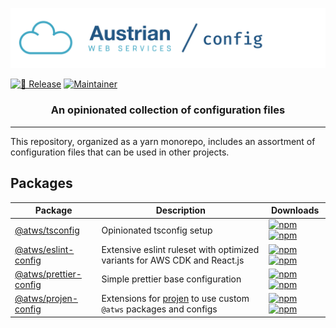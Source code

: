 [![Austrian Web Services / Config](logo.png)](https://github.com/Austrian-Web-Services/config)

[![🚀 Release](https://github.com/Austrian-Web-Services/config/actions/workflows/release.yml/badge.svg?event=push)](https://github.com/Austrian-Web-Services/config/actions/workflows/release.yaml)
[![Maintainer](https://img.shields.io/badge/Mainainer-%40NimmLor-blue)](https://img.shields.io/badge/Maintainer-%40NimmLor-blues)

<h3 align="center">An opinionated collection of configuration files</h3>

---

This repository, organized as a yarn monorepo, includes an assortment of configuration files that can be used in other projects.

## Packages

| Package                                            | Description                                                                           | Downloads                                                                                                                                                                                                                                                                                |
| -------------------------------------------------- | ------------------------------------------------------------------------------------- | ---------------------------------------------------------------------------------------------------------------------------------------------------------------------------------------------------------------------------------------------------------------------------------------- |
| [@atws/tsconfig](/packages/tsconfig)               | Opinionated tsconfig setup                                                            | [![npm](https://img.shields.io/npm/v/@atws/tsconfig?style=flat-square)](https://www.npmjs.com/package/@atws/tsconfig) [![npm](https://img.shields.io/npm/dm/@atws/tsconfig?color=%23175ed1&style=flat-square)](https://www.npmjs.com/package/@atws/tsconfig)                             |
| [@atws/eslint-config](/packages/eslint-config)     | Extensive eslint ruleset with optimized variants for AWS CDK and React.js             | [![npm](https://img.shields.io/npm/v/@atws/eslint-config?style=flat-square)](https://www.npmjs.com/package/@atws/eslint-config) [![npm](https://img.shields.io/npm/dm/@atws/eslint-config?color=%23175ed1&style=flat-square)](https://www.npmjs.com/package/@atws/eslint-config)         |
| [@atws/prettier-config](/packages/prettier-config) | Simple prettier base configuration                                                    | [![npm](https://img.shields.io/npm/v/@atws/prettier-config?style=flat-square)](https://www.npmjs.com/package/@atws/prettier-config) [![npm](https://img.shields.io/npm/dm/@atws/prettier-config?color=%23175ed1&style=flat-square)](https://www.npmjs.com/package/@atws/prettier-config) |
| [@atws/projen-config](/packages/projen-config)     | Extensions for [projen](https://projen.io) to use custom `@atws` packages and configs | [![npm](https://img.shields.io/npm/v/@atws/projen-config?style=flat-square)](https://www.npmjs.com/package/@atws/projen-config) [![npm](https://img.shields.io/npm/dm/@atws/projen-config?color=%23175ed1&style=flat-square)](https://www.npmjs.com/package/@atws/projen-config)         |
